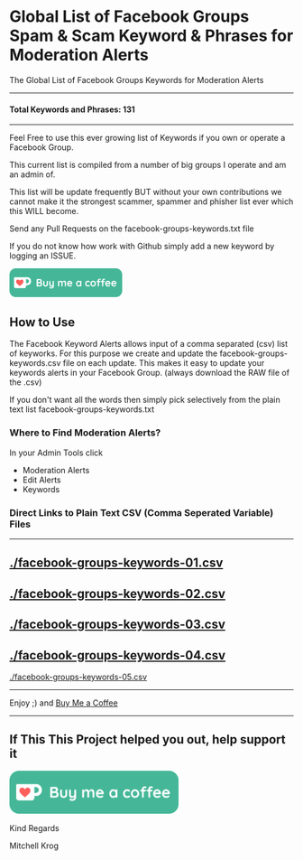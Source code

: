 # Global List of Facebook Groups Spam & Scam Keyword & Phrases for Moderation Alerts

The Global List of Facebook Groups Keywords for Moderation Alerts

_______________
#### Total Keywords and Phrases: 131
____________________

Feel Free to use this ever growing list of Keywords if you own or operate a Facebook Group.

This current list is compiled from a number of big groups I operate and am an admin of.

This list will be update frequently BUT without your own contributions we cannot make it the strongest scammer, spammer and phisher list ever which this WILL become.

Send any Pull Requests on the facebook-groups-keywords.txt file

If you do not know how work with Github simply add a new keyword by logging an ISSUE.

[<img src="https://github.com/mitchellkrogza/nginx-ultimate-bad-bot-blocker/blob/master/.assets/kofi4.png" alt="Buy me COFFEE" width="200"/>](https://www.buymeacoffee.com/mitchellkrog)

## How to Use

The Facebook Keyword Alerts allows input of a comma separated (csv) list of keyworks. For this purpose we create and update the facebook-groups-keywords.csv file on each update. This makes it easy to update your keywords alerts in your Facebook Group. (always download the RAW file of the .csv)

If you don't want all the words then simply pick selectively from the plain text list facebook-groups-keywords.txt

### Where to Find Moderation Alerts?

In your Admin Tools click 
- Moderation Alerts
- Edit Alerts
- Keywords

### Direct Links to Plain Text CSV (Comma Seperated Variable) Files

---------------
[./facebook-groups-keywords-01.csv](https://raw.githubusercontent.com/mitchellkrogza/Global-List-Facebook-Groups-Keyword-Moderation-Alerts/main/./facebook-groups-keywords-01.csv)
---------------
[./facebook-groups-keywords-02.csv](https://raw.githubusercontent.com/mitchellkrogza/Global-List-Facebook-Groups-Keyword-Moderation-Alerts/main/./facebook-groups-keywords-02.csv)
---------------
[./facebook-groups-keywords-03.csv](https://raw.githubusercontent.com/mitchellkrogza/Global-List-Facebook-Groups-Keyword-Moderation-Alerts/main/./facebook-groups-keywords-03.csv)
---------------
[./facebook-groups-keywords-04.csv](https://raw.githubusercontent.com/mitchellkrogza/Global-List-Facebook-Groups-Keyword-Moderation-Alerts/main/./facebook-groups-keywords-04.csv)
---------------
[./facebook-groups-keywords-05.csv](https://raw.githubusercontent.com/mitchellkrogza/Global-List-Facebook-Groups-Keyword-Moderation-Alerts/main/./facebook-groups-keywords-05.csv)

--------------------

Enjoy ;) and [Buy Me a Coffee](https://www.buymeacoffee.com/mitchellkrog)

************************************************
## If This This Project helped you out, help support it 

[<img src="https://github.com/mitchellkrogza/nginx-ultimate-bad-bot-blocker/blob/master/.assets/kofi4.png" alt="Buy me COFFEE" width="300"/>](https://www.buymeacoffee.com/mitchellkrog)


Kind Regards

Mitchell Krog
